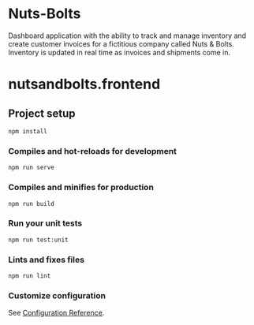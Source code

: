 # Nuts-Bolts
Dashboard application with the ability to track and manage inventory and create customer invoices for a 
fictitious company called Nuts &amp; Bolts. Inventory is updated in real time as invoices and shipments come in. 
# nutsandbolts.frontend

## Project setup
```
npm install
```

### Compiles and hot-reloads for development
```
npm run serve
```

### Compiles and minifies for production
```
npm run build
```

### Run your unit tests
```
npm run test:unit
```

### Lints and fixes files
```
npm run lint
```

### Customize configuration
See [Configuration Reference](https://cli.vuejs.org/config/).
